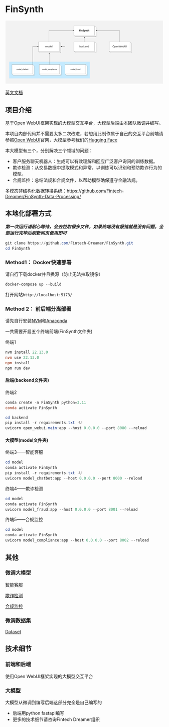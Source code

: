 # FinSynth

![FinSynth](./docs/FinSynth.png)

[英文文档](./docs/README.en.md)

## 项目介绍

基于Open WebUI框架实现的大模型交互平台，大模型后端由本团队微调并编写。

本项目内部代码并不需要太多二次改进，若想用此制作属于自己的交互平台前端请参照[Open WebUI](https://docs.openwebui.com/)官网，大模型参考我们的[Hugging Face](https://huggingface.co/)

本大模型有三个，分别解决三个领域的问题：

- 客户服务聊天机器人：生成可以有效理解和回应广泛客户询问的训练数据。
- 欺诈检测：从交易数据中提取模式和异常，以训练可以识别和预防欺诈行为的模型。
- 合规监控：总结法规和合规文件，以帮助模型确保遵守金融法规。

多模态非结构化数据转换系统：https://github.com/Fintech-Dreamer/FinSynth-Data-Processing/ 

## 本地化部署方式

***第一次运行请耐心等待，会去拉取很多文件，如果终端没有报错就是没有问题，全部运行完毕后刷新网页使用即可***

```powershell
git clone https://github.com/Fintech-Dreamer/FinSynth.git
cd FinSynth
```

### Method1： Docker快速部署
请自行下载docker并且换源（防止无法拉取镜像）

```powershell
docker-compose up --build
```

打开网站`http://localhost:5173/`

### Method 2： 前后端分离部署

请先自行安装[NVM](https://nvm.p6p.net/)和[Anaconda](https://www.anaconda.com/download)

一共需要开启五个终端前端(FinSynth文件夹)

终端1

```powershell
nvm install 22.13.0
nvm use 22.13.0
npm install
npm run dev
```

#### 后端(backend文件夹)

终端2

```powershell
conda create -n FinSynth python=3.11
conda activate FinSynth
```

```powershell
cd backend
pip install -r requirements.txt -U
uvicorn open_webui.main:app --host 0.0.0.0 --port 8080 --reload
```

#### 大模型(model文件夹)

终端3——智能客服

```powershell
cd model
conda activate FinSynth
pip install -r requirements.txt -U
uvicorn model_chatbot:app --host 0.0.0.0 --port 8000 --reload
```

终端4——欺诈检测

```powershell
cd model
conda activate FinSynth
uvicorn model_fraud:app --host 0.0.0.0 --port 8001 --reload
```

终端5——合规监控

```powershell
cd model
conda activate FinSynth
uvicorn model_compliance:app --host 0.0.0.0 --port 8002 --reload
```

## 其他

### 微调大模型

[智能客服](https://huggingface.co/Fintech-Dreamer/FinSynth_model_chatbot)

[欺诈检测](https://huggingface.co/Fintech-Dreamer/FinSynth_model_fraud)

[合规监控](https://huggingface.co/Fintech-Dreamer/FinSynth_model_compliance)

### 微调数据集

[Dataset ](https://huggingface.co/datasets/Fintech-Dreamer/FinSynth_data)

## 技术细节

### 前端和后端

使用Open WebUI框架实现的大模型交互平台

### 大模型

大模型从微调到编写后端这部分完全是自己编写的

- 后端用python fastapi编写
- 更多的技术细节请咨询Fintech Dreamer组织

